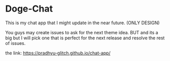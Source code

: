 # Doge-Chat

This is my chat app that I might update in the near future. (ONLY DESIGN)


You guys may create issues to ask for the next theme idea. BUT and its a big but I will pick one that is perfect for the next release and resolve the rest of issues.  

the link:
https://pradhyu-glitch.github.io/chat-app/
